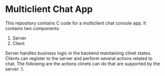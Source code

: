 # Multiclient Chat App
This repository contains C code for a multiclient chat console app. It contains two components:
1. Server
2. Client

Server handles business logic in the backend maintaining clinet states. Clients can register to the server and perform several actions related to chat. The following are the actions clinets can do that are supported by the server:
1. 
